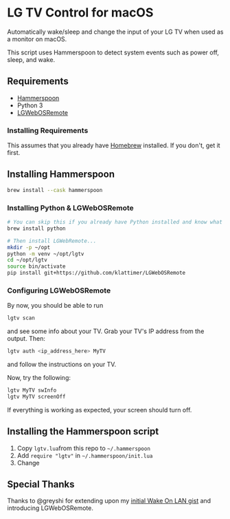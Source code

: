 # LG TV Control for macOS

Automatically wake/sleep and change the input of your LG TV when used as a monitor on macOS.

This script uses Hammerspoon to detect system events such as power off, sleep, and wake.

## Requirements

- [Hammerspoon](https://www.hammerspoon.org/)
- Python 3
- [LGWebOSRemote](https://github.com/klattimer/LGWebOSRemote)

### Installing Requirements

This assumes that you already have [Homebrew](https://brew.sh) installed. If you don't, get it first.

## Installing Hammerspoon

```sh
brew install --cask hammerspoon
```

### Installing Python & LGWebOSRemote

```sh
# You can skip this if you already have Python installed and know what you're doing.
brew install python

# Then install LGWebRemote...
mkdir -p ~/opt
python -m venv ~/opt/lgtv
cd ~/opt/lgtv
source bin/activate
pip install git+https://github.com/klattimer/LGWebOSRemote
```

### Configuring LGWebOSRemote

By now, you should be able to run

```sh
lgtv scan
```

and see some info about your TV. Grab your TV's IP address from the output. Then:

```sh
lgtv auth <ip_address_here> MyTV
```

and follow the instructions on your TV.

Now, try the following:

```sh
lgtv MyTV swInfo
lgtv MyTV screenOff
```

If everything is working as expected, your screen should turn off.

## Installing the Hammerspoon script

1. Copy `lgtv.lua`from this repo to `~/.hammerspoon`
2. Add `require "lgtv"` in `~/.hammerspoon/init.lua`
3. Change

## Special Thanks

Thanks to @greyshi for extending upon my [initial Wake On LAN gist](https://gist.github.com/cmer/bd40d9da0055d257c5aab2e0143ee17b) and introducing LGWebOSRemote.
